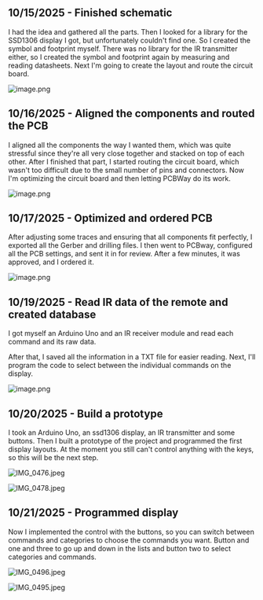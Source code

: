 <!--
  ===================    !!READ THIS NOTICE!!   ====================
  DO NOT edit this file manually. Your changes WILL BE OVERWRITTEN!
  This journal is auto generated and updated by Hack Club Blueprint.
  To edit this file, please edit your journal entries on Blueprint.
  ==================================================================
-->

## 10/15/2025 - Finished schematic  

I had the idea and gathered all the parts. Then I looked for a library for the SSD1306 display I got, but unfortunately couldn't find one. So I created the symbol and footprint myself. There was no library for the IR transmitter either, so I created the symbol and footprint again by measuring and reading datasheets. Next I'm going to create the layout and route the circuit board.

![image.png](https://blueprint.hackclub.com/user-attachments/blobs/proxy/eyJfcmFpbHMiOnsiZGF0YSI6MjQwMywicHVyIjoiYmxvYl9pZCJ9fQ==--c864fa11973f8efe8c1f9512e4d8f394f35b6f50/image.png)
  

## 10/16/2025 - Aligned the components and routed the PCB  

I aligned all the components the way I wanted them, which was quite stressful since they're all very close together and stacked on top of each other. After I finished that part, I started routing the circuit board, which wasn't too difficult due to the small number of pins and connectors. Now I'm optimizing the circuit board and then letting PCBWay do its work.

![image.png](https://blueprint.hackclub.com/user-attachments/blobs/proxy/eyJfcmFpbHMiOnsiZGF0YSI6MjQ5MiwicHVyIjoiYmxvYl9pZCJ9fQ==--0e6bdcf57225271b0c9c4714e076272a0745d62d/image.png)
  

## 10/17/2025 - Optimized and ordered PCB  

After adjusting some traces and ensuring that all components fit perfectly, I exported all the Gerber and drilling files. I then went to PCBway, configured all the PCB settings, and sent it in for review. After a few minutes, it was approved, and I ordered it.


![image.png](https://blueprint.hackclub.com/user-attachments/blobs/proxy/eyJfcmFpbHMiOnsiZGF0YSI6MjYyOCwicHVyIjoiYmxvYl9pZCJ9fQ==--15d3730106009423d8cadfb5053345958a82cb64/image.png)
  

## 10/19/2025 - Read IR data of the remote and created database  

I got myself an Arduino Uno and an IR receiver module and read each command and its raw data.

After that, I saved all the information in a TXT file for easier reading. Next, I'll program the code to select between the individual commands on the display.

![image.png](https://blueprint.hackclub.com/user-attachments/blobs/proxy/eyJfcmFpbHMiOnsiZGF0YSI6MzUzNywicHVyIjoiYmxvYl9pZCJ9fQ==--31660a10fd49cb44957eaae759f66a1db17728b9/image.png)
  

## 10/20/2025 - Build a prototype  

I took an Arduino Uno, an ssd1306 display, an IR transmitter and some buttons. Then I built a prototype of the project and programmed the first display layouts. At the moment you still can't control anything with the keys, so this will be the next step.


![IMG_0476.jpeg](https://blueprint.hackclub.com/user-attachments/blobs/proxy/eyJfcmFpbHMiOnsiZGF0YSI6Mzc3OCwicHVyIjoiYmxvYl9pZCJ9fQ==--bfd59e0da6268b2fdc853be01867113f67e825a0/IMG_0476.jpeg)

![IMG_0478.jpeg](https://blueprint.hackclub.com/user-attachments/blobs/proxy/eyJfcmFpbHMiOnsiZGF0YSI6Mzc3OSwicHVyIjoiYmxvYl9pZCJ9fQ==--2d690ae7af36549023c7447e11e7fc04c6e247d4/IMG_0478.jpeg)





  

## 10/21/2025 - Programmed display   

Now I implemented the control with the buttons, so you can switch between commands and categories to choose the commands you want. Button and one and three to go up and down in the lists and button two to select categories and commands.


![IMG_0496.jpeg](https://blueprint.hackclub.com/user-attachments/blobs/proxy/eyJfcmFpbHMiOnsiZGF0YSI6MzkwNywicHVyIjoiYmxvYl9pZCJ9fQ==--81952b8b3beddff88d086154d6fa19ab444bcffb/IMG_0496.jpeg)



![IMG_0495.jpeg](https://blueprint.hackclub.com/user-attachments/blobs/proxy/eyJfcmFpbHMiOnsiZGF0YSI6MzkwOCwicHVyIjoiYmxvYl9pZCJ9fQ==--a909eb40fd2ab110cba2bea955ff789039933ddb/IMG_0495.jpeg)

  

